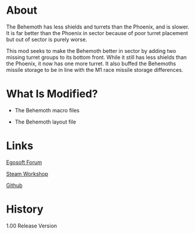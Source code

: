 # About

The Behemoth has less shields and turrets than the Phoenix, and is slower. It is far better than the Phoenix in sector because of poor turret placement but out of sector is purely worse.

This mod seeks to make the Behemoth better in sector by adding two missing turret groups to its bottom front. While it still has less shields than the Phoenix, it now has one more turret. It also buffed the Behemoths missile storage to be in line with the M1 race missile storage differences.

# What Is Modified?

* The Behemoth macro files

* The Behemoth layout file

# Links

[Egosoft Forum]()

[Steam Workshop](https://steamcommunity.com/sharedfiles/filedetails/?id=1911929614)

[Github](https://github.com/rovermicrover/x4-improved-behemoth)

# History

1.00 Release Version